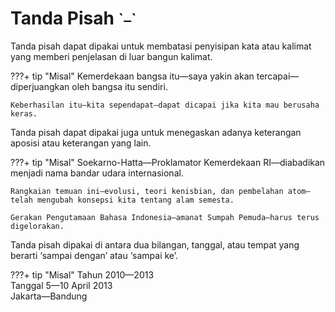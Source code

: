 # Tanda Pisah <small>\``—`\`</small>

Tanda pisah dapat dipakai untuk membatasi penyisipan kata atau kalimat yang memberi penjelasan di luar bangun kalimat.

???+ tip "Misal"
    Kemerdekaan bangsa itu—saya yakin akan tercapai—diperjuangkan oleh bangsa itu sendiri.

    Keberhasilan itu—kita sependapat—dapat dicapai jika kita mau berusaha keras.

Tanda pisah dapat dipakai juga untuk menegaskan adanya keterangan aposisi atau keterangan yang lain.

???+ tip "Misal"
    Soekarno-Hatta—Proklamator Kemerdekaan RI—diabadikan menjadi nama bandar udara internasional.

    Rangkaian temuan ini—evolusi, teori kenisbian, dan pembelahan atom—telah mengubah konsepsi kita tentang alam semesta.

    Gerakan Pengutamaan Bahasa Indonesia—amanat Sumpah Pemuda—harus terus digelorakan.

Tanda pisah dipakai di antara dua bilangan, tanggal, atau tempat yang berarti ‘sampai dengan’ atau ‘sampai ke’.

???+ tip "Misal"
    Tahun 2010—2013  
    Tanggal 5—10 April 2013  
    Jakarta—Bandung


